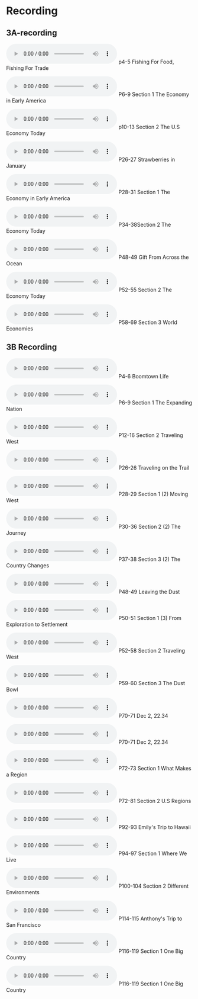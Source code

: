# Recording

## 3A-recording

<audio src="../3A-recording/p4-5Fishing For Food, Fishing For Trade.mp3" controls="controls"></audio> p4-5 Fishing For Food, Fishing For Trade

<audio src="../3A-recording/P6-9Section 1 (3) The Economy in Early America.mp3" controls="controls"></audio> P6-9 Section 1 The Economy in Early America

<audio src="../3A-recording/p10-13Section 2 The U.S Economy Today.mp3" controls="controls"></audio> p10-13 Section 2 The U.S Economy Today

<audio src="../3A-recording/P26-27Strawberries in January.mp3" controls="controls"></audio> P26-27 Strawberries in January

<audio src="../3A-recording/P28-31Section 1 The Economy in Early America.mp3" controls="controls"></audio> P28-31 Section 1 The Economy in Early America

<audio src="../3A-recording/P34-38Section 2 (2) The Economy Today.mp3" controls="controls"></audio> P34-38Section 2 The Economy Today

<audio src="../3A-recording/P48-49Gift From Across the Ocean.mp3" controls="controls"></audio> P48-49 Gift From Across the Ocean

<audio src="../3A-recording/P52-55Section 2 (3) The Economy Today.mp3" controls="controls"></audio> P52-55 Section 2 The Economy Today

<audio src="../3A-recording/P58-69Section 3 World Economies.mp3" controls="controls"></audio> P58-69 Section 3 World Economies

## 3B Recording

<audio src="../3B-recording/P4-6Boomtown Life.mp3" controls="controls"></audio> P4-6 Boomtown Life

<audio src="../3B-recording/P6-9Section 1 The Expanding Nation.mp3" controls="controls"></audio> P6-9 Section 1 The Expanding Nation

<audio src="../3B-recording/P12-16Section 2 Traveling West.mp3" controls="controls"></audio> P12-16 Section 2 Traveling West

<audio src="../3B-recording/P26-26Traveling on the Trail.mp3" controls="controls"></audio> P26-26 Traveling on the Trail

<audio src="../3B-recording/P28-29Section 1 (2) Moving West.mp3" controls="controls"></audio> P28-29 Section 1 (2) Moving West

<audio src="../3B-recording/P30-36Section 2 (2) The Journey.mp3" controls="controls"></audio> P30-36 Section 2 (2) The Journey

<audio src="../3B-recording/P37-38Section 3 (2) The Country Changes.mp3" controls="controls"></audio> P37-38 Section 3 (2) The Country Changes

<audio src="../3B-recording/P48-49Leaving the Dust.mp3" controls="controls"></audio> P48-49 Leaving the Dust

<audio src="../3B-recording/P50-51Section 1 (3) From Exploration to Settlement.mp3" controls="controls"></audio> P50-51 Section 1 (3) From Exploration to Settlement

<audio src="../3B-recording/P52-58Section 2 (3) Traveling West.mp3" controls="controls"></audio> P52-58 Section 2 Traveling West

<audio src="../3B-recording/P59-60Section 3 (3) The Dust Bowl.mp3" controls="controls"></audio> P59-60 Section 3 The Dust Bowl

<audio src="../3B-recording/P70-71Dec 2, 22.34.mp3" controls="controls"></audio> P70-71 Dec 2, 22.34

<audio src="../3B-recording/P70-71Dec 2, 22.34.mp3" controls="controls"></audio> P70-71 Dec 2, 22.34

<audio src="../3B-recording/P72-73Section 1 (4) What Makes a Region.mp3" controls="controls"></audio> P72-73 Section 1 What Makes a Region

<audio src="../3B-recording/P72-81Section 2 (4) U.S Regions.mp3" controls="controls"></audio> P72-81 Section 2 U.S Regions

<audio src="../3B-recording/P92-93Emily's Trip to Hawaii.mp3" controls="controls"></audio> P92-93 Emily's Trip to Hawaii

<audio src="../3B-recording/P94-97Section 1 (5) Where We Live.mp3" controls="controls"></audio> P94-97 Section 1 Where We Live

<audio src="../3B-recording/P100-104Section 2 (5) Different Environments.mp3" controls="controls"></audio> P100-104 Section 2 Different Environments

<audio src="../3B-recording/P114-115Anthony's Trip to San Francisco.mp3" controls="controls"></audio> P114-115 Anthony's Trip to San Francisco

<audio src="../3B-recording/P116-119Section 1 (6) One Big Country.mp3" controls="controls"></audio> P116-119 Section 1 One Big Country

<audio src="../3B-recording/P116-119Section 1 (6) One Big Country.mp3" controls="controls"></audio> P116-119 Section 1 One Big Country
